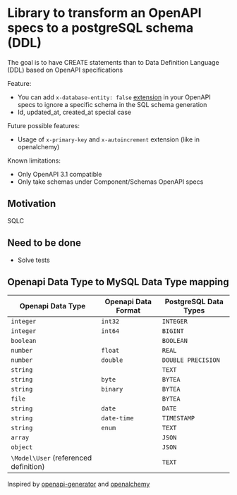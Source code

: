 # Library to transform an OpenAPI specs to a postgreSQL schema (DDL)

The goal is to have CREATE statements than to Data Definition Language (DDL) based on OpenAPI specifications

Feature:

* You can add `x-database-entity: false` [extension](https://swagger.io/docs/specification/openapi-extensions/) in your OpenAPI specs to ignore a specific schema in the SQL schema generation
* Id, updated_at, created_at special case

Future possible features:

* Usage of `x-primary-key` and `x-autoincrement` extension (like in openalchemy)

Known limitations:

* Only OpenAPI 3.1 compatible
* Only take schemas under Component/Schemas OpenAPI specs

## Motivation

SQLC

## Need to be done

* Solve tests

## Openapi Data Type to MySQL Data Type mapping

| Openapi Data Type | Openapi Data Format | PostgreSQL Data Types |
| ----------------- | ------------------- | --------------------- |
| `integer`         | `int32`             | `INTEGER`             |
| `integer`         | `int64`             | `BIGINT`              |
| `boolean`         |                     | `BOOLEAN`             |
| `number`          | `float`             | `REAL`                |
| `number`          | `double`            | `DOUBLE PRECISION`    |
| `string`          |                     | `TEXT`                |
| `string`          | `byte`              | `BYTEA`               |
| `string`          | `binary`            | `BYTEA`               |
| `file`            |                     | `BYTEA`               |
| `string`          | `date`              | `DATE`                |
| `string`          | `date-time`         | `TIMESTAMP`           |
| `string`          | `enum`              | `TEXT`                |
| `array`           |                     | `JSON`                |
| `object`          |                     | `JSON`                |
| `\Model\User` (referenced definition) | | `TEXT`                |


Inspired by [openapi-generator](https://github.com/OpenAPITools/openapi-generator) and [openalchemy](https://openapi-sqlalchemy.readthedocs.io)
